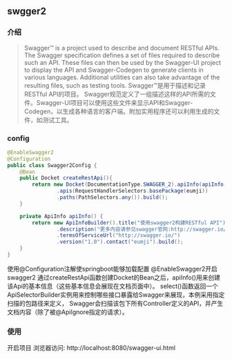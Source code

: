 ## swgger2
### 介绍
>Swagger™ is a project used to describe and document RESTful APIs.
 The Swagger specification defines a set of files required to describe such an API. These files can then be used by the Swagger-UI project to display the API and Swagger-Codegen to generate clients in various languages. Additional utilities can also take advantage of the resulting files, such as testing tools.
 Swagger™是用于描述和记录RESTful API的项目。
 Swagger规范定义了一组描述这样的API所需的文件。Swagger-UI项目可以使用这些文件来显示API和Swagger-Codegen，以生成各种语言的客户端。附加实用程序还可以利用生成的文件，如测试工具。

### config

~~~java
@EnableSwagger2
@Configuration
public class Swagger2Config {
    @Bean
    public Docket createRestApi(){
        return new Docket(DocumentationType.SWAGGER_2).apiInfo(apiInfo()).select()
                .apis(RequestHandlerSelectors.basePackage(eumji))
                .paths(PathSelectors.any()).build();
    }

    private ApiInfo apiInfo() {
        return new ApiInfoBuilder().title("使用swagger2构建RESTful API")
                .description("更多内容请参见swagger官网:http://swagger.io/")
                .termsOfServiceUrl("http://swagger.io/")
                .version("1.0").contact("eumji").build();
    }
}
~~~
使用@Configuration注解使springboot能够加载配置
@EnableSwagger2开启swagger2
通过createRestApi函数创建Docket的Bean之后，apiInfo()用来创建该Api的基本信息（这些基本信息会展现在文档页面中）。
select()函数返回一个ApiSelectorBuilder实例用来控制哪些接口暴露给Swagger来展现，本例采用指定扫描的包路径来定义，
Swagger会扫描该包下所有Controller定义的API，并产生文档内容（除了被@ApiIgnore指定的请求）。

### 使用
开启项目
浏览器访问: http://localhost:8080/swagger-ui.html
